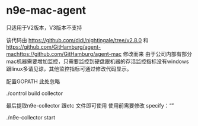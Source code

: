 # n9e-mac-agent
只适用于V2版本，V3版本不支持

该代码由 https://github.com/didi/nightingale/tree/v2.8.0 和 https://github.com/GitHamburg/agent-machttps://github.com/GitHamburg/agent-mac 修改而来
由于公司内部有部分mac机器需要增加监控，只需要监控到硬盘跟机器的存活监控指标没有windows跟linux多请见谅，其他监控指标可通过修改代码显示。

配置GOPATH 此处忽略

./control build collector

最后提取n9e-collector 跟etc 文件即可使用
使用前需要修改 specify：“” 

./n9e-collector start
